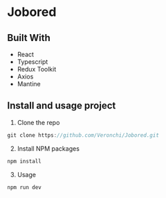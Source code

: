 # Jobored

## Built With

- React
- Typescript
- Redux Toolkit
- Axios
- Mantine

## Install and usage project

1. Clone the repo

```js
git clone https://github.com/Veronchi/Jobored.git
```

2. Install NPM packages

```js
npm install
```

3. Usage

```js
npm run dev
```
